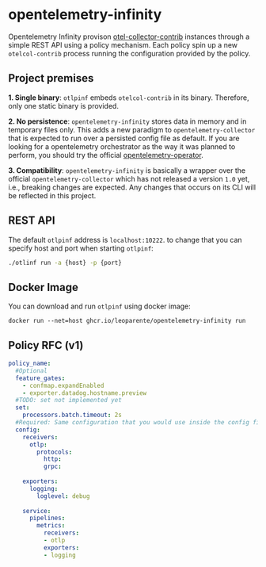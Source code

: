 # opentelemetry-infinity

Opentelemetry Infinity provison [otel-collector-contrib](https://github.com/open-telemetry/opentelemetry-collector-contrib) instances through a simple REST API using a policy mechanism. Each policy spin up a new `otelcol-contrib` process running the configuration provided by the policy.

## Project premises
**1. Single binary**: `otlpinf` embeds `otelcol-contrib` in its binary. Therefore, only one static binary is provided.

**2. No persistence**: `opentelemetry-infinity` stores data in memory and in temporary files only. This adds a new paradigm to `opentelemetry-collector` that is expected to run over a persisted config file as default. If you are looking for a opentelemetry orchestrator as the way it was planned to perform, you should try the official [opentelemetry-operator](https://github.com/open-telemetry/opentelemetry-operator).

**3. Compatibility**: `opentelemetry-infinity` is basically a wrapper over the official `opentelemetry-collector` which has not released a version `1.0` yet, i.e., breaking changes are expected. Any changes that occurs on its CLI will be reflected in this project.

## REST API
The default `otlpinf` address is `localhost:10222`. to change that you can specify host and port when starting `otlpinf`:
```sh
./otlinf run -a {host} -p {port}
```

## Docker Image
You can download and run `otlpinf` using docker image:
```
docker run --net=host ghcr.io/leoparente/opentelemetry-infinity run
```

## Policy RFC (v1) 

```yaml
policy_name:
  #Optional
  feature_gates:
    - confmap.expandEnabled
    - exporter.datadog.hostname.preview
  #TODO: set not implemented yet
  set:
    processors.batch.timeout: 2s
  #Required: Same configuration that you would use inside the config file passed to a otel-collector
  config:
    receivers:
      otlp:
        protocols:
          http:
          grpc: 
 
    exporters:
      logging:
        loglevel: debug
      
    service:
      pipelines:
        metrics:
          receivers:
          - otlp
          exporters:
          - logging
```
